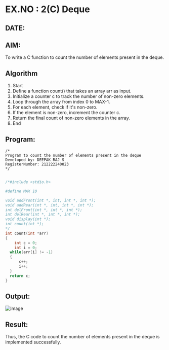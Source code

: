 # EX.NO : 2(C) Deque
## DATE:
## AIM:
To write a C function to count the number of elements present in the deque.

## Algorithm
1. Start 
2. Define a function count() that takes an array arr as input. 
3. Initialize a counter c to track the number of non-zero elements. 
4. Loop through the array from index 0 to MAX-1. 
5. For each element, check if it's non-zero. 
6. If the element is non-zero, increment the counter c. 
7. Return the final count of non-zero elements in the array. 
8. End 

## Program:
```
/*
Program to count the number of elements present in the deque
Developed by: DEEPAK RAJ S
RegisterNumber: 212222240023  
*/

```
```c

/*#include <stdio.h>

#define MAX 10

void addFront(int *, int, int *, int *);
void addRear(int *, int, int *, int *);
int delFront(int *, int *, int *);
int delRear(int *, int *, int *);
void display(int *);
int count(int *);
*/
int count(int *arr) 
{
    int c = 0;
    int i = 0;
  while(arr[i] != -1)
  {
      c++;
      i++;
  }
  return c;
}

```
## Output:
![image](https://github.com/user-attachments/assets/36723050-a839-4146-935e-41a066a20d32)



## Result:
Thus, the C code to count the number of elements present in the deque is implemented successfully.
